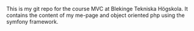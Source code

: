 This is my git repo for the course MVC at Blekinge Tekniska Högskola. It contains the content of my me-page and object oriented php using the symfony framework.